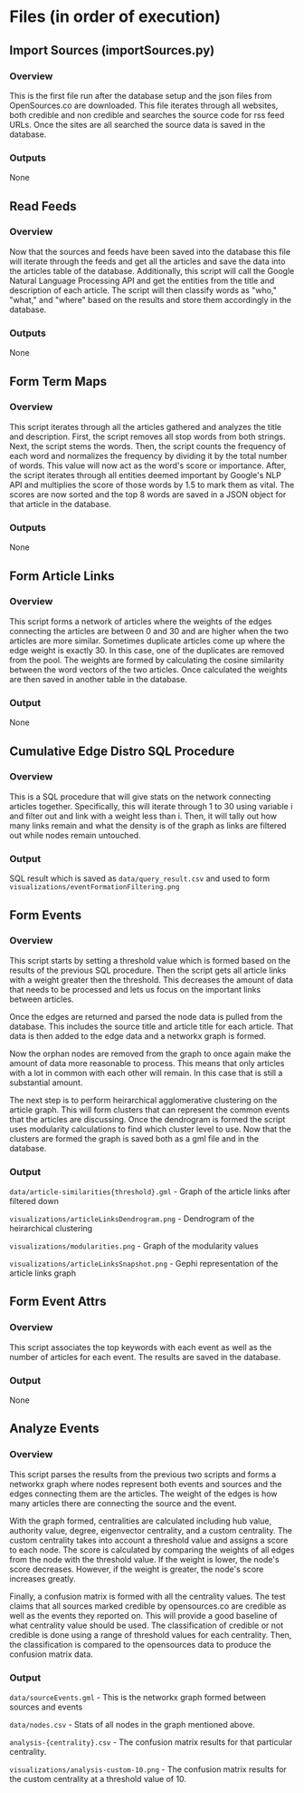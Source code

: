 # Files (in order of execution)

## Import Sources (importSources.py)

### Overview

This is the first file run after the database setup and the json files from OpenSources.co are downloaded. This file iterates through all websites, both credible and non credible and searches the source code for rss feed URLs. Once the sites are all searched the source data is saved in the database.

### Outputs

None

## Read Feeds

### Overview

Now that the sources and feeds have been saved into the database this file will iterate through the feeds and get all the articles and save the data into the articles table of the database. Additionally, this script will call the Google Natural Language Processing API and get the entities from the title and description of each article. The script will then classify words as "who," "what," and "where" based on the results and store them accordingly in the database.

### Outputs

None

## Form Term Maps

### Overview

This script iterates through all the articles gathered and analyzes the title and description. First, the script removes all stop words from both strings. Next, the script stems the words. Then, the script counts the frequency of each word and normalizes the frequency by dividing it by the total number of words. This value will now act as the word's score or importance. After, the script iterates through all entities deemed important by Google's NLP API and multiplies the score of those words by 1.5 to mark them as vital. The scores are now sorted and the top 8 words are saved in a JSON object for that article in the database.

### Outputs

None

## Form Article Links

### Overview

This script forms a network of articles where the weights of the edges connecting the articles are between 0 and 30 and are higher when the two articles are more similar. Sometimes duplicate articles come up where the edge weight is exactly 30. In this case, one of the duplicates are removed from the pool. The weights are formed by calculating the cosine similarity between the word vectors of the two articles. Once calculated the weights are then saved in another table in the database.

### Output

None

## Cumulative Edge Distro SQL Procedure

### Overview

This is a SQL procedure that will give stats on the network connecting articles together. Specifically, this will iterate through 1 to 30 using variable i and filter out and link with a weight less than i. Then, it will tally out how many links remain and what the density is of the graph as links are filtered out while nodes remain untouched.

### Output

SQL result which is saved as `data/query_result.csv` and used to form `visualizations/eventFormationFiltering.png`

## Form Events

### Overview

This script starts by setting a threshold value which is formed based on the results of the previous SQL procedure. Then the script gets all article links with a weight greater then the threshold. This decreases the amount of data that needs to be processed and lets us focus on the important links between articles. 

Once the edges are returned and parsed the node data is pulled from the database. This includes the source title and article title for each article. That data is then added to the edge data and a networkx graph is formed. 

Now the orphan nodes are removed from the graph to once again make the amount of data more reasonable to process. This means that only articles with a lot in common with each other will remain. In this case that is still a substantial amount. 

The next step is to perform heirarchical agglomerative clustering on the article graph. This will form clusters that can represent the common events that the articles are discussing. Once the dendrogram is formed the script uses modularity calculations to find which cluster level to use. Now that the clusters are formed the graph is saved both as a gml file and in the database.

### Output

`data/article-similarities{threshold}.gml` - Graph of the article links after filtered down

`visualizations/articleLinksDendrogram.png` - Dendrogram of the heirarchical clustering

`visualizations/modularities.png` - Graph of the modularity values

`visualizations/articleLinksSnapshot.png` - Gephi representation of the article links graph

## Form Event Attrs

### Overview

This script associates the top keywords with each event as well as the number of articles for each event. The results are saved in the database.

### Output

None

## Analyze Events

### Overview

This script parses the results from the previous two scripts and forms a networkx graph where nodes represent both events and sources and the edges connecting them are the articles. The weight of the edges is how many articles there are connecting the source and the event.

With the graph formed, centralities are calculated including hub value, authority value, degree, eigenvector centrality, and a custom centrality. The custom centrality takes into account a threshold value and assigns a score to each node. The score is calculated by comparing the weights of all edges from the node with the threshold value. If the weight is lower, the node's score decreases. However, if the weight is greater, the node's score increases greatly.

Finally, a confusion matrix is formed with all the centrality values. The test claims that all sources marked credible by opensources.co are credible as well as the events they reported on. This will provide a good baseline of what centrality value should be used. The classification of credible or not credible is done using a range of threshold values for each centrality. Then, the classification is compared to the opensources data to produce the confusion matrix data.

### Output

`data/sourceEvents.gml` - This is the networkx graph formed between sources and events

`data/nodes.csv` - Stats of all nodes in the graph mentioned above.

`analysis-{centrality}.csv` - The confusion matrix results for that particular centrality.

`visualizations/analysis-custom-10.png` - The confusion matrix results for the custom centrality at a threshold value of 10.

